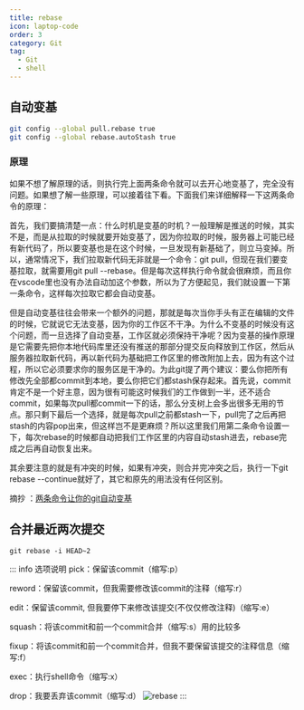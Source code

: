 ```yaml
---
title: rebase
icon: laptop-code
order: 3
category: Git
tag:
  - Git
  - shell
---
```


## 自动变基
```bash
git config --global pull.rebase true
git config --global rebase.autoStash true
```
### 原理
如果不想了解原理的话，则执行完上面两条命令就可以去开心地变基了，完全没有问题。如果想了解一些原理，可以接着往下看。下面我们来详细解释一下这两条命令的原理：

首先，我们要搞清楚一点：什么时机是变基的时机？一般理解是推送的时候，其实不是，而是从拉取的时候就要开始变基了，因为你拉取的时候，服务器上可能已经有新代码了，所以要变基也是在这个时候，一旦发现有新基础了，则立马变掉。所以，通常情况下，我们拉取新代码无非就是一个命令：git pull，但现在我们要变基拉取，就需要用git pull --rebase。但是每次这样执行命令就会很麻烦，而且你在vscode里也没有办法自动加这个参数，所以为了方便起见，我们就设置一下第一条命令，这样每次拉取它都会自动变基。

但是自动变基往往会带来一个额外的问题，那就是每次当你手头有正在编辑的文件的时候，它就说它无法变基，因为你的工作区不干净。为什么不变基的时候没有这个问题，而一旦选择了自动变基，工作区就必须保持干净呢？因为变基的操作原理是它需要先把你本地代码库里还没有推送的那部分提交反向释放到工作区，然后从服务器拉取新代码，再以新代码为基础把工作区里的修改附加上去，因为有这个过程，所以它必须要求你的服务区是干净的。为此git提了两个建议：要么你把所有修改先全部都commit到本地，要么你把它们都stash保存起来。首先说，commit肯定不是一个好主意，因为很有可能这时候我们的工作做到一半，还不适合commit，如果每次pull都commit一下的话，那么分支树上会多出很多无用的节点。那只剩下最后一个选择，就是每次pull之前都stash一下，pull完了之后再把stash的内容pop出来，但这样岂不是更麻烦？所以这里我们用第二条命令设置一下，每次rebase的时候都自动把我们工作区里的内容自动stash进去，rebase完成之后再自动恢复出来。

其余要注意的就是有冲突的时候，如果有冲突，则合并完冲突之后，执行一下git rebase --continue就好了，其它和原先的用法没有任何区别。

摘抄 ：[两条命令让你的git自动变基](https://segmentfault.com/a/1190000040712052)

## 合并最近两次提交
```bash
git rebase -i HEAD~2
```
::: info 选项说明
pick：保留该commit（缩写:p）

reword：保留该commit，但我需要修改该commit的注释（缩写:r）

edit：保留该commit, 但我要停下来修改该提交(不仅仅修改注释)（缩写:e）

squash：将该commit和前一个commit合并（缩写:s）用的比较多

fixup：将该commit和前一个commit合并，但我不要保留该提交的注释信息（缩写:f）

exec：执行shell命令（缩写:x）

drop：我要丢弃该commit（缩写:d）
![rebase](./images/git-rebase.png) 
:::

